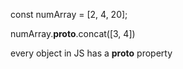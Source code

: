 const numArray = [2, 4, 20];

numArray.__proto__.concat([3, 4])

every object in JS has a __proto__ property